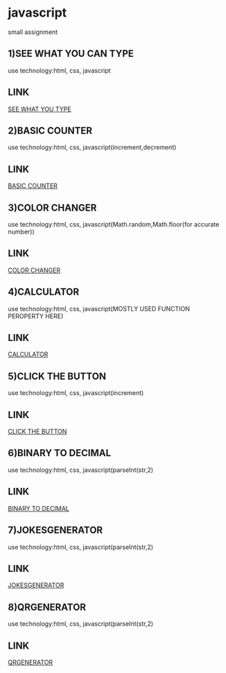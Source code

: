 # javascript
small assignment
## 1)SEE WHAT YOU CAN TYPE

use technology:html, css, javascript

## LINK
[SEE WHAT YOU TYPE](https://nd1seewhatyoutype.netlify.app/)

## 2)BASIC COUNTER
use technology:html, css, javascript(increment,decrement)

## LINK
[BASIC COUNTER ](https://nd2basiccounter.netlify.app/)

## 3)COLOR CHANGER
use technology:html, css, javascript(Math.random,Math.floor(for accurate number))

## LINK
[COLOR CHANGER ](https://nd3colorchanger.netlify.app/)

## 4)CALCULATOR
use technology:html, css, javascript(MOSTLY USED FUNCTION PEROPERTY HERE)

## LINK
[CALCULATOR ](https://nd4calculator.netlify.app/)

## 5)CLICK THE BUTTON
use technology:html, css, javascript(increment)

## LINK
[CLICK THE BUTTON](https://nd-5-clickthebutton.netlify.app/)

## 6)BINARY TO DECIMAL 
use technology:html, css, javascript(parseInt(str,2)

## LINK
[BINARY TO DECIMAL](https://nd-6-binary2decimal.netlify.app/)

## 7)JOKESGENERATOR
use technology:html, css, javascript(parseInt(str,2)

## LINK
[JOKESGENERATOR](https://nd-7-jokegenerator.netlify.app/)

## 8)QRGENERATOR
use technology:html, css, javascript(parseInt(str,2)

## LINK
[QRGENERATOR](https://nd-8-qrgenerator.netlify.app/)
